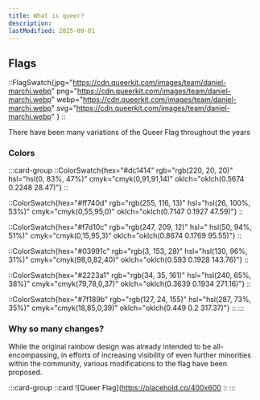 ```yaml
---
title: What is queer?
description: 
lastModified: 2025-09-01
---
```


## Flags

::FlagSwatch{jpg="https://cdn.queerkit.com/images/team/daniel-marchi.webp" png="https://cdn.queerkit.com/images/team/daniel-marchi.webp" webp="https://cdn.queerkit.com/images/team/daniel-marchi.webp" svg="https://cdn.queerkit.com/images/team/daniel-marchi.webp" }
::

There have been many variations of the Queer Flag throughout the years

### Colors

:::card-group
::ColorSwatch{hex="#dc1414" rgb="rgb(220, 20, 20)" hsl="hsl(0, 83%, 47%)" cmyk="cmyk(0,91,91,14)" oklch="oklch(0.5674 0.2248 28.47)"}
::

::ColorSwatch{hex="#ff740d" rgb="rgb(255, 116, 13)" hsl="hsl(26, 100%, 53%)" cmyk="cmyk(0,55,95,0)" oklch="oklch(0.7147 0.1927 47.59)"}
::

::ColorSwatch{hex="#f7d10c" rgb="rgb(247, 209, 12)" hsl="	hsl(50, 94%, 51%)" cmyk="cmyk(0,15,95,3)" oklch="oklch(0.8674 0.1769 95.55)"}
::

::ColorSwatch{hex="#03991c" rgb="rgb(3, 153, 28)" hsl="hsl(130, 96%, 31%)" cmyk="cmyk(98,0,82,40)" oklch="oklch(0.593 0.1928 143.76)"}
::

::ColorSwatch{hex="#2223a1" rgb="rgb(34, 35, 161)" hsl="hsl(240, 65%, 38%)" cmyk="cmyk(79,78,0,37)" oklch="oklch(0.3639 0.1934 271.16)"}
::

::ColorSwatch{hex="#7f189b" rgb="rgb(127, 24, 155)" hsl="hsl(287, 73%, 35%)" cmyk="cmyk(18,85,0,39)" oklch="oklch(0.449 0.2 317.37)"}
::
:::

### Why so many changes?

While the original rainbow design was already intended to be all-encompassing, in efforts of increasing visibility of even further minorities within the community, various modifications to the flag have been proposed.

:::card-group
::card
![Queer Flag](https://placehold.co/400x600
::
:::



